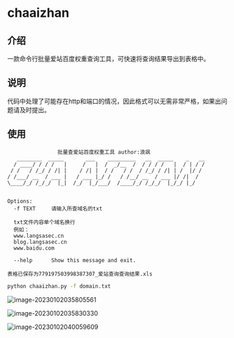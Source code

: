 # chaaizhan
## 介绍

一款命令行批量爱站百度权重查询工具，可快速将查询结果导出到表格中。

## 说明

代码中处理了可能存在http和端口的情况，因此格式可以无需非常严格，如果出问题请及时提出。

## 使用

```shell
				批量查爱站百度权重工具 author:浪飒
   ________  _____       ___    _________   __  _____    _   __
  / ____/ / / /   |     /   |  /  _/__  /  / / / /   |  / | / /
 / /   / /_/ / /| |    / /| |  / /   / /  / /_/ / /| | /  |/ /
/ /___/ __  / ___ |   / ___ |_/ /   / /__/ __  / ___ |/ /|  /
\____/_/ /_/_/  |_|  /_/  |_/___/  /____/_/ /_/_/  |_/_/ |_/


Options:
  -f TEXT     请输入所查域名的txt

  txt文件内容单个域名换行
  例如：
  www.langsasec.cn
  blog.langsasec.cn
  www.baidu.com

  --help      Show this message and exit.

表格已保存为779197503998387307_爱站查询查询结果.xls
```

```sh
python chaaizhan.py -f domain.txt

```

![image-20230102035805561](https://i0.hdslb.com/bfs/album/8732439be86ee85f7dee77d4d9e50343159bdeeb.png)

![image-20230102035830330](https://i0.hdslb.com/bfs/album/e059f939a56fef3b2b292ad098ed78871c4dfe29.png)

![image-20230102040059609](https://i0.hdslb.com/bfs/album/b80e0a3e7a52adbc48cbd529439f2d9a649f1fbd.png)

